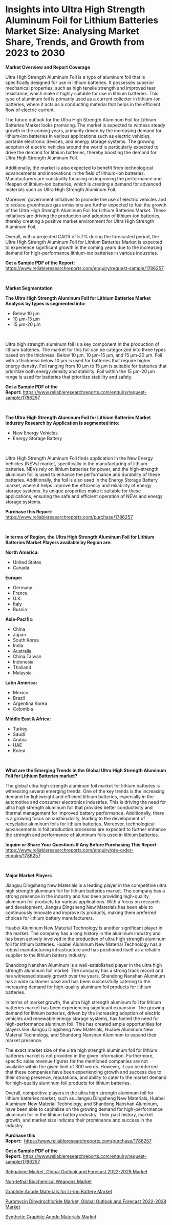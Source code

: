 <p><h1>Insights into Ultra High Strength Aluminum Foil for Lithium Batteries Market Size: Analysing Market Share, Trends, and Growth from 2023 to 2030</h1></p><p><strong>Market Overview and Report Coverage</strong></p>
<p><p>Ultra High Strength Aluminum Foil is a type of aluminum foil that is specifically designed for use in lithium batteries. It possesses superior mechanical properties, such as high tensile strength and improved tear resistance, which make it highly suitable for use in lithium batteries. This type of aluminum foil is primarily used as a current collector in lithium-ion batteries, where it acts as a conducting material that helps in the efficient flow of electric current.</p><p>The future outlook for the Ultra High Strength Aluminum Foil for Lithium Batteries Market looks promising. The market is expected to witness steady growth in the coming years, primarily driven by the increasing demand for lithium-ion batteries in various applications such as electric vehicles, portable electronic devices, and energy storage systems. The growing adoption of electric vehicles around the world is particularly expected to drive the demand for lithium batteries, thereby boosting the demand for Ultra High Strength Aluminum Foil.</p><p>Additionally, the market is also expected to benefit from technological advancements and innovations in the field of lithium-ion batteries. Manufacturers are constantly focusing on improving the performance and lifespan of lithium-ion batteries, which is creating a demand for advanced materials such as Ultra High Strength Aluminum Foil.</p><p>Moreover, government initiatives to promote the use of electric vehicles and to reduce greenhouse gas emissions are further expected to fuel the growth of the Ultra High Strength Aluminum Foil for Lithium Batteries Market. These initiatives are driving the production and adoption of lithium-ion batteries, thereby creating a positive market environment for Ultra High Strength Aluminum Foil.</p><p>Overall, with a projected CAGR of 5.7% during the forecasted period, the Ultra High Strength Aluminum Foil for Lithium Batteries Market is expected to experience significant growth in the coming years due to the increasing demand for high-performance lithium-ion batteries in various industries.</p></p>
<p><strong>Get a Sample PDF of the Report:</strong> <a href="https://www.reliableresearchreports.com/enquiry/request-sample/1786257">https://www.reliableresearchreports.com/enquiry/request-sample/1786257</a></p>
<p>&nbsp;</p>
<p><strong>Market Segmentation</strong></p>
<p><strong>The Ultra High Strength Aluminum Foil for Lithium Batteries Market Analysis by types is segmented into:</strong></p>
<p><ul><li>Below 10 μm</li><li>10 μm-15 μm</li><li>15 μm-20 μm</li></ul></p>
<p>&nbsp;</p>
<p><p>Ultra high strength aluminum foil is a key component in the production of lithium batteries. The market for this foil can be categorized into three types based on the thickness: Below 10 μm, 10 μm-15 μm, and 15 μm-20 μm. Foil with a thickness below 10 μm is used for batteries that require higher energy density. Foil ranging from 10 μm to 15 μm is suitable for batteries that prioritize both energy density and stability. Foil within the 15 μm-20 μm range is used for batteries that prioritize stability and safety.</p></p>
<p><strong>Get a Sample PDF of the Report:</strong>&nbsp;<a href="https://www.reliableresearchreports.com/enquiry/request-sample/1786257">https://www.reliableresearchreports.com/enquiry/request-sample/1786257</a></p>
<p>&nbsp;</p>
<p><strong>The Ultra High Strength Aluminum Foil for Lithium Batteries Market Industry Research by Application is segmented into:</strong></p>
<p><ul><li>New Energy Vehicles</li><li>Energy Storage Battery</li></ul></p>
<p>&nbsp;</p>
<p><p>Ultra High Strength Aluminum Foil finds application in the New Energy Vehicles (NEVs) market, specifically in the manufacturing of lithium batteries. NEVs rely on lithium batteries for power, and the high-strength aluminum foil is used to enhance the performance and durability of these batteries. Additionally, the foil is also used in the Energy Storage Battery market, where it helps improve the efficiency and reliability of energy storage systems. Its unique properties make it suitable for these applications, ensuring the safe and efficient operation of NEVs and energy storage systems.</p></p>
<p><strong>Purchase this Report:</strong>&nbsp; <a href="https://www.reliableresearchreports.com/purchase/1786257">https://www.reliableresearchreports.com/purchase/1786257</a></p>
<p>&nbsp;</p>
<p><strong>In terms of Region, the Ultra High Strength Aluminum Foil for Lithium Batteries Market Players available by Region are:</strong></p>
<p>
    <p> <strong> North America: </strong>
        <ul>
            <li>United States</li>
            <li>Canada</li>
        </ul>
        </p> 
    <p> <strong> Europe: </strong>
        <ul>
            <li>Germany</li>
            <li>France</li>
            <li>U.K.</li>
            <li>Italy</li>
            <li>Russia</li>
        </ul>
        </p> 
    <p> <strong> Asia-Pacific: </strong>
        <ul>
            <li>China</li>
            <li>Japan</li>
            <li>South Korea</li>
            <li>India</li>
            <li>Australia</li>
            <li>China Taiwan</li>
            <li>Indonesia</li>
            <li>Thailand</li>
            <li>Malaysia</li>
        </ul>
        </p> 
    <p> <strong> Latin America: </strong>
        <ul>
            <li>Mexico</li>
            <li>Brazil</li>
            <li>Argentina Korea</li>
            <li>Colombia</li>
        </ul>
        </p> 
    <p> <strong> Middle East & Africa: </strong>
        <ul>
            <li>Turkey</li>
            <li>Saudi</li>
            <li>Arabia</li>
            <li>UAE</li>
            <li>Korea</li>
        </ul>
    </p>
    </p>
<p>&nbsp;</p>
<p><strong>What are the Emerging Trends in the Global Ultra High Strength Aluminum Foil for Lithium Batteries market?</strong></p>
<p><p>The global ultra high strength aluminum foil market for lithium batteries is witnessing several emerging trends. One of the key trends is the increasing demand for lightweight and efficient lithium batteries, especially in the automotive and consumer electronics industries. This is driving the need for ultra high strength aluminum foil that provides better conductivity and thermal management for improved battery performance. Additionally, there is a growing focus on sustainability, leading to the development of recyclable aluminum foils for lithium batteries. Moreover, technological advancements in foil production processes are expected to further enhance the strength and performance of aluminum foils used in lithium batteries.</p></p>
<p><strong>Inquire or Share Your Questions If Any Before Purchasing This Report</strong>- <a href="https://www.reliableresearchreports.com/enquiry/pre-order-enquiry/1786257">https://www.reliableresearchreports.com/enquiry/pre-order-enquiry/1786257</a></p>
<p>&nbsp;</p>
<p><strong>Major Market Players</strong></p>
<p><p>Jiangsu Dingsheng New Materials is a leading player in the competitive ultra high strength aluminum foil for lithium batteries market. The company has a strong presence in the industry and has been providing high-quality aluminum foil products for various applications. With a focus on research and development, Jiangsu Dingsheng New Materials has been able to continuously innovate and improve its products, making them preferred choices for lithium battery manufacturers.</p><p>Huabei Aluminum New Material Technology is another significant player in the market. The company has a long history in the aluminum industry and has been actively involved in the production of ultra high strength aluminum foil for lithium batteries. Huabei Aluminum New Material Technology has a robust manufacturing infrastructure and has positioned itself as a reliable supplier to the lithium battery industry.</p><p>Shandong Nanshan Aluminum is a well-established player in the ultra high strength aluminum foil market. The company has a strong track record and has witnessed steady growth over the years. Shandong Nanshan Aluminum has a wide customer base and has been successfully catering to the increasing demand for high-quality aluminum foil products for lithium batteries.</p><p>In terms of market growth, the ultra high strength aluminum foil for lithium batteries market has been experiencing significant expansion. The growing demand for lithium batteries, driven by the increasing adoption of electric vehicles and renewable energy storage systems, has fueled the need for high-performance aluminum foil. This has created ample opportunities for players like Jiangsu Dingsheng New Materials, Huabei Aluminum New Material Technology, and Shandong Nanshan Aluminum to expand their market presence.</p><p>The exact market size of the ultra high strength aluminum foil for lithium batteries market is not provided in the given information. Furthermore, specific sales revenue figures for the mentioned companies are not available within the given limit of 300 words. However, it can be inferred that these companies have been experiencing growth and success due to their strong presence, reputations, and ability to cater to the market demand for high-quality aluminum foil products for lithium batteries.</p><p>Overall, competitive players in the ultra high strength aluminum foil for lithium batteries market, such as Jiangsu Dingsheng New Materials, Huabei Aluminum New Material Technology, and Shandong Nanshan Aluminum, have been able to capitalize on the growing demand for high-performance aluminum foil in the lithium battery industry. Their past history, market growth, and market size indicate their prominence and success in the industry.</p></p>
<p><strong>Purchase this Report:</strong>&nbsp;&nbsp;<a href="https://www.reliableresearchreports.com/purchase/1786257">https://www.reliableresearchreports.com/purchase/1786257</a></p>
<p></p>
<p><strong>Get a Sample PDF of the Report:</strong>&nbsp;<a href="https://www.reliableresearchreports.com/enquiry/request-sample/1786257">https://www.reliableresearchreports.com/enquiry/request-sample/1786257</a></p>
<p><p><a href="https://medium.com/@piercehoppe2023/retigabine-market-global-outlook-and-forecast-2022-2028-market-the-key-to-successful-business-c3de5798471b">Retigabine Market, Global Outlook and Forecast 2022-2028 Market</a></p><p><a href="https://www.linkedin.com/pulse/non-lethal-biochemical-weapons-market-insights-players-forecast/">Non-lethal Biochemical Weapons Market</a></p><p><a href="https://github.com/jonneygiverf/Market-Research-Report-List-1/blob/main/graphite-anode-materials-for-li-ion-battery-market.md">Graphite Anode Materials for Li-ion Battery Market</a></p><p><a href="https://medium.com/@morgancrist1926/puromycin-dihydrochloride-market-global-outlook-and-forecast-2022-2028-market-competitive-6f71a470845e">Puromycin Dihydrochloride Market, Global Outlook and Forecast 2022-2028 Market</a></p><p><a href="https://github.com/dziulagalemab/Market-Research-Report-List-1/blob/main/synthetic-graphite-anode-materials-market.md">Synthetic Graphite Anode Materials Market</a></p></p>